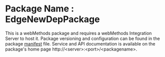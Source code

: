 # Package Name : EdgeNewDepPackage
This is a webMethods package and requires a webMethods Integration Server to host it. Package versioning and configuration can be found in the package [manifest](./EdgeNewDepPackage/manifest.v3) file. Service and API documentation is available on the package's home page http://&lt;server&gt;:&lt;port&gt;/&lt;packagename>.